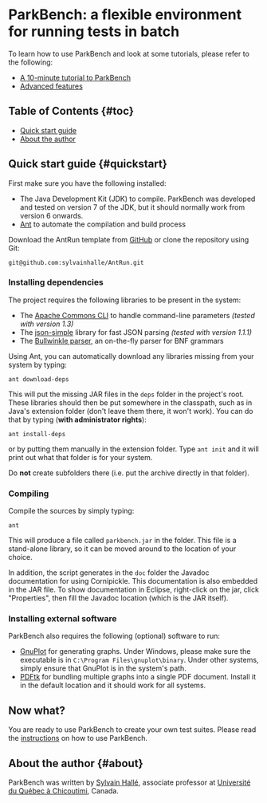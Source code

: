 ParkBench: a flexible environment for running tests in batch
============================================================


To learn how to use ParkBench and look at some tutorials, please refer to
the following:

- [A 10-minute tutorial to ParkBench](http://sylvainhalle.github.io/ParkBench/instructions.html)
- [Advanced features](http://sylvainhalle.github.io/ParkBench/advanced.html)

Table of Contents                                                    {#toc}
-----------------

- [Quick start guide](#quickstart)
- [About the author](#about)

Quick start guide                                             {#quickstart}
-----------------

First make sure you have the following installed:

- The Java Development Kit (JDK) to compile. ParkBench was developed and
  tested on version 7 of the JDK, but it should normally work from
  version 6 onwards.
- [Ant](http://ant.apache.org) to automate the compilation and build
  process

Download the AntRun template from
[GitHub](https://github.com/sylvainhalle/AntRun) or clone the repository
using Git:

    git@github.com:sylvainhalle/AntRun.git

### Installing dependencies

The project requires the following libraries to be present in the system:

- The [Apache Commons CLI](http://commons.apache.org/proper/commons-cli/)
  to handle command-line parameters *(tested with version 1.3)*
- The [json-simple](https://code.google.com/p/json-simple/) library for
  fast JSON parsing *(tested with version 1.1.1)*
- The [Bullwinkle parser](https://github.com/sylvainhalle/Bullwinkle),
  an on-the-fly parser for BNF grammars

Using Ant, you can automatically download any libraries missing from your
system by typing:

    ant download-deps

This will put the missing JAR files in the `deps` folder in the project's
root. These libraries should then be put somewhere in the classpath, such as
in Java's extension folder (don't leave them there, it won't work). You can
do that by typing (**with administrator rights**):

    ant install-deps

or by putting them manually in the extension folder. Type `ant init` and it
will print out what that folder is for your system.

Do **not** create subfolders there (i.e. put the archive directly in that
folder).

### Compiling

Compile the sources by simply typing:

    ant

This will produce a file called `parkbench.jar` in the folder. This file is a
stand-alone library, so it can be moved around to the location of your choice.

In addition, the script generates in the `doc` folder the Javadoc
documentation for using Cornipickle. This documentation is also embedded in
the JAR file. To show documentation in Eclipse, right-click on the jar,
click "Properties", then fill the Javadoc location (which is the JAR
itself).

### Installing external software

ParkBench also requires the following (optional) software to run:

- [GnuPlot](http://gnuplot.info) for generating graphs. Under Windows, please
  make sure the executable is in `C:\Program Files\gnuplot\binary`. Under other
  systems, simply ensure that GnuPlot is in the system's path.
- [PDFtk](https://www.pdflabs.com/tools/pdftk-the-pdf-toolkit/) for bundling
  multiple graphs into a single PDF document. Install it in the default location
  and it should work for all systems.

Now what?
---------

You are ready to use ParkBench to create your own test suites. Please read
the [instructions](http://sylvainhalle.github.io/ParkBench/instructions.html)
on how to use ParkBench.


About the author                                                   {#about}
----------------

ParkBench was written by [Sylvain Hallé](http://leduotang.ca/sylvain),
associate professor at [Université du Québec à
Chicoutimi](http://www.uqac.ca/), Canada.
